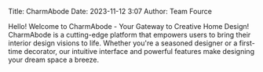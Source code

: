 Title: CharmAbode
Date: 2023-11-12 3:07
Author: Team Fource

Hello!
Welcome to CharmAbode - Your Gateway to Creative Home Design! CharmAbode is a cutting-edge platform that empowers users to bring their interior design visions to life. Whether you're a seasoned designer or a first-time decorator, our intuitive interface and powerful features make designing your dream space a breeze.
